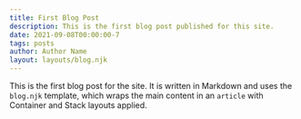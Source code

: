 ```yaml
---
title: First Blog Post
description: This is the first blog post published for this site.
date: 2021-09-08T00:00:00-7
tags: posts
author: Author Name
layout: layouts/blog.njk
---
```


This is the first blog post for the site. It is written in Markdown and uses the
`blog.njk` template, which wraps the main content in an `article` with Container
and Stack layouts applied.
